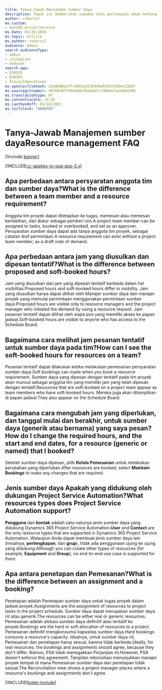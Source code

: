 ```yaml
---
title: Tanya-Jawab Manajemen sumber daya
description: Topik ini memberikan jawaban atas pertanyaan umum tentang manajemen sumber daya.
author: ruhercul
ms.custom:
- dyn365-projectservice
ms.date: 03/28/2019
ms.topic: article
ms.author: ruhercul
audience: Admin
search.audienceType:
- admin
- customizer
- enduser
search.app:
- D365CE
- D365PS
- ProjectOperations
ms.openlocfilehash: 25e069beaffc9081a5516449d55b5c9304c23b0f
ms.sourcegitcommit: 40f68387f594180af64a5e5c748b6efa188bd300
ms.translationtype: HT
ms.contentlocale: id-ID
ms.lasthandoff: 05/10/2021
ms.locfileid: "6008765"
---
```

# <a name="resource-management-faq"></a><span data-ttu-id="52a26-103">Tanya-Jawab Manajemen sumber daya</span><span class="sxs-lookup"><span data-stu-id="52a26-103">Resource management FAQ</span></span>

[!include [banner](../includes/psa-now-project-operations.md)]

[!INCLUDE[cc-applies-to-psa-app-3.x](../includes/cc-applies-to-psa-app-3x.md)]

## <a name="what-is-the-difference-between-a-team-member-and-a-resource-requirement"></a><span data-ttu-id="52a26-104">Apa perbedaan antara persyaratan anggota tim dan sumber daya?</span><span class="sxs-lookup"><span data-stu-id="52a26-104">What is the difference between a team member and a resource requirement?</span></span>

<span data-ttu-id="52a26-105">Anggota tim proyek dapat ditetapkan ke tugas, memesan atau memesan berlebihan, dan diatur sebagai pemberi izin.</span><span class="sxs-lookup"><span data-stu-id="52a26-105">A project team member can be assigned to tasks, booked or overbooked, and set as an approver.</span></span> <span data-ttu-id="52a26-106">Persyaratan sumber daya dapat ada tanpa anggota tim proyek, sebagai catatan draf permintaan.</span><span class="sxs-lookup"><span data-stu-id="52a26-106">A resource requirement can exist without a project team member, as a draft note of demand.</span></span> 

## <a name="what-is-the-difference-between-proposed-and-soft-booked-hours"></a><span data-ttu-id="52a26-107">Apa perbedaan antara jam yang diusulkan dan dipesan tentatif?</span><span class="sxs-lookup"><span data-stu-id="52a26-107">What is the difference between proposed and soft-booked hours?</span></span>

<span data-ttu-id="52a26-108">Jam yang diusulkan dan jam yang dipesan tentatif berbeda dalam hal visibilitas.</span><span class="sxs-lookup"><span data-stu-id="52a26-108">Proposed hours and soft-booked hours differ in visibility.</span></span> <span data-ttu-id="52a26-109">Jam yang diusulkan hanya dapat dilihat oleh Manajer sumber daya dan manajer proyek yang memulai permintaan menggunakan permintaan sumber daya.</span><span class="sxs-lookup"><span data-stu-id="52a26-109">Proposed hours are visible only to resource managers and the project manager who initiated the demand by using a resource request.</span></span> <span data-ttu-id="52a26-110">Jam pesanan tentatif dapat dilihat oleh siapa pun yang memiliki akses ke papan jadwal.</span><span class="sxs-lookup"><span data-stu-id="52a26-110">Soft-booked hours are visible to anyone who has access to the Schedule Board.</span></span>

## <a name="how-can-i-see-the-soft-booked-hours-for-resources-on-a-team"></a><span data-ttu-id="52a26-111">Bagaimana cara melihat jam pesanan tentatif untuk sumber daya pada tim?</span><span class="sxs-lookup"><span data-stu-id="52a26-111">How can I see the soft-booked hours for resources on a team?</span></span>

<span data-ttu-id="52a26-112">Pesanan tentatif dapat dilakukan ketika melakukan pemesanan persyaratan sumber daya.</span><span class="sxs-lookup"><span data-stu-id="52a26-112">Soft bookings can made when you book a resource requirement.</span></span> <span data-ttu-id="52a26-113">Sumber daya yang dipesan dengan tentatif pada tim proyek akan muncul sebagai anggota tim yang memiliki jam yang telah dipesan dengan tentatif.</span><span class="sxs-lookup"><span data-stu-id="52a26-113">Resources that are soft-booked on a project team appear as team members who have soft-booked hours.</span></span> <span data-ttu-id="52a26-114">Mereka juga akan ditampilkan di papan jadwal.</span><span class="sxs-lookup"><span data-stu-id="52a26-114">They also appear on the Schedule Board.</span></span>

## <a name="how-do-i-change-the-required-hours-and-the-start-and-end-dates-for-a-resource-generic-or-named-that-i-booked"></a><span data-ttu-id="52a26-115">Bagaimana cara mengubah jam yang diperlukan, dan tanggal mulai dan berakhir, untuk sumber daya (generik atau bernama) yang saya pesan?</span><span class="sxs-lookup"><span data-stu-id="52a26-115">How do I change the required hours, and the start and end dates, for a resource (generic or named) that I booked?</span></span>

<span data-ttu-id="52a26-116">Setelah sumber daya dipesan, pilih **Kelola Pemesanan** untuk melakukan perubahan yang diperlukan.</span><span class="sxs-lookup"><span data-stu-id="52a26-116">After resources are booked, select **Maintain Bookings** to make any changes that are required.</span></span>

## <a name="what-resources-types-does-project-service-automation-support"></a><span data-ttu-id="52a26-117">Jenis sumber daya Apakah yang didukung oleh dukungan Project Service Automation?</span><span class="sxs-lookup"><span data-stu-id="52a26-117">What resources types does Project Service Automation support?</span></span>

<span data-ttu-id="52a26-118">**Pengguna** dan **kontak** adalah satu-satunya jenis sumber daya yang didukung Dynamics 365 Project Service Automation.</span><span class="sxs-lookup"><span data-stu-id="52a26-118">**User** and **Contact** are the only resource types that are supported in Dynamics 365 Project Service Automation.</span></span> <span data-ttu-id="52a26-119">Walaupun Anda dapat membuat jenis sumber daya lain (misalnya, **perlengkapan**, dan **grup**), tidak ada penggunaan ujung ke ujung yang didukung.</span><span class="sxs-lookup"><span data-stu-id="52a26-119">Although you can create other types of resources (for example, **Equipment** and **Group**), no end-to-end use case is supported for them.</span></span>

## <a name="what-is-the-difference-between-an-assignment-and-a-booking"></a><span data-ttu-id="52a26-120">Apa antara penetapan dan Pemesanan?</span><span class="sxs-lookup"><span data-stu-id="52a26-120">What is the difference between an assignment and a booking?</span></span>

<span data-ttu-id="52a26-121">Penetapan adalah Penetapan sumber daya untuk tugas proyek dalam jadwal proyek.</span><span class="sxs-lookup"><span data-stu-id="52a26-121">Assignments are the assignment of resources to project tasks in the project schedule.</span></span> <span data-ttu-id="52a26-122">Sumber daya dapat merupakan sumber daya riil atau generik.</span><span class="sxs-lookup"><span data-stu-id="52a26-122">The resources can be either real or generic resources.</span></span> <span data-ttu-id="52a26-123">Pemesanan adalah alokasi sumber daya definitif atau tentatif ke proyek.</span><span class="sxs-lookup"><span data-stu-id="52a26-123">Bookings are the hard or soft allocation of resources to a project.</span></span> <span data-ttu-id="52a26-124">Pemesanan definitif mengkonsumsi kapasitas sumber daya.</span><span class="sxs-lookup"><span data-stu-id="52a26-124">Hard bookings consume a resource's capacity.</span></span> <span data-ttu-id="52a26-125">Idealnya, untuk sumber daya riil, Pemesanan dan penetapan harus sesuai, karena tidak berbeda.</span><span class="sxs-lookup"><span data-stu-id="52a26-125">Ideally, for real resources, the bookings and assignments should agree, because they don't differ.</span></span> <span data-ttu-id="52a26-126">Namun, PSA tidak menegakkan Perjanjian ini.</span><span class="sxs-lookup"><span data-stu-id="52a26-126">However, PSA doesn't enforce this agreement.</span></span> <span data-ttu-id="52a26-127">Tampilan rekonsiliasi menunjukkan manajer proyek tempat di mana Pemesanan sumber daya dan penetapan tidak sesuai.</span><span class="sxs-lookup"><span data-stu-id="52a26-127">The Reconciliation view shows a project manager places where a resource's bookings and assignments don't agree.</span></span>


[!INCLUDE[footer-include](../includes/footer-banner.md)]